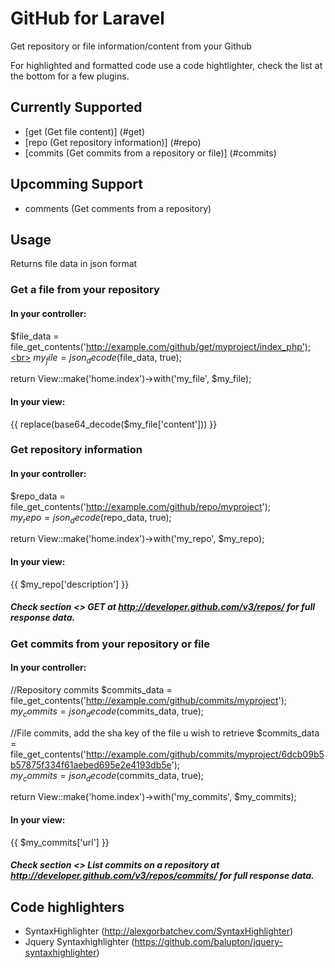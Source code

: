# GitHub for Laravel

Get repository or file information/content from your Github

For highlighted and formatted code use a code hightlighter, check the list at the bottom for a few plugins.

## Currently Supported

- [get (Get file content)] (#get)
- [repo (Get repository information)] (#repo)
- [commits (Get commits from a repository or file)] (#commits)

## Upcomming Support

- comments (Get comments from a repository)

## Usage
Returns file data in json format
<a name="get"></a>
### Get a file from your repository

#### In your controller:

$file_data = file_get_contents('http://example.com/github/get/myproject/index_php');<br>
$my_file = json_decode($file_data, true);

return View::make('home.index')->with('my_file', $my_file);

#### In your view:

{{ replace(base64_decode($my_file['content'])) }}

<a name="repo"></a>
### Get repository information

#### In your controller:

$repo_data = file_get_contents('http://example.com/github/repo/myproject'); <br>
$my_repo = json_decode($repo_data, true);

return View::make('home.index')->with('my_repo', $my_repo);

#### In your view:

{{ $my_repo['description'] }}

##### Check section <> GET at http://developer.github.com/v3/repos/ for full response data.

<a name="commits"></a>
### Get commits from your repository or file

#### In your controller:
//Repository commits
$commits_data = file_get_contents('http://example.com/github/commits/myproject'); <br>
$my_commits = json_decode($commits_data, true);

//File commits, add the sha key of the file u wish to retrieve
$commits_data = file_get_contents('http://example.com/github/commits/myproject/6dcb09b5b57875f334f61aebed695e2e4193db5e'); <br>
$my_commits = json_decode($commits_data, true);

return View::make('home.index')->with('my_commits', $my_commits);

#### In your view:

{{ $my_commits['url'] }}

##### Check section <> List commits on a repository at http://developer.github.com/v3/repos/commits/ for full response data.

## Code highlighters

- SyntaxHighlighter (http://alexgorbatchev.com/SyntaxHighlighter)
- Jquery Syntaxhighlighter (https://github.com/balupton/jquery-syntaxhighlighter)
